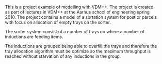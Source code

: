 This is a project example of modelling with VDM++. The project is created as part of lectures in VDM++ at the Aarhus school of engineering spring 2010. The project contains a model of a sortation system for post or parcels with focus on allocation of empty trays on the sorter.

The sorter system consist of a number of trays on where a number of inductions are feeding items.

The inductions are grouped being able to overfill the trays and therefore the tray allocation algorithm must be optimize so the maximum throughput is reached without starvation of any inductions in the group.